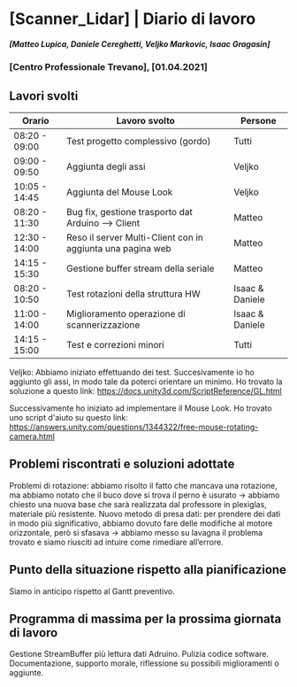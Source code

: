 # [Scanner_Lidar] | Diario di lavoro
##### [Matteo Lupica, Daniele Cereghetti, Veljko Markovic, Isaac Gragasin]
### [Centro Professionale Trevano], [01.04.2021]

## Lavori svolti

|Orario        |Lavoro svolto                                               |Persone         |
|--------------|------------------------------------------------------------|----------------|
|08:20 - 09:00 |Test progetto complessivo (gordo)                           |Tutti           |
|09:00 - 09:50 |Aggiunta degli assi                                         |Veljko          |
|10:05 - 14:45 |Aggiunta del Mouse Look                                     |Veljko          |
|08:20 - 11:30 |Bug fix, gestione trasporto dat Arduino --> Client          |Matteo          |
|12:30 - 14:00 |Reso il server Multi-Client con in aggiunta una pagina web  |Matteo          |
|14:15 - 15:30 |Gestione buffer stream della seriale                        |Matteo          |
|08:20 - 10:50 |Test rotazioni della struttura HW                           |Isaac & Daniele |
|11:00 - 14:00 |Miglioramento operazione di scannerizzazione                |Isaac & Daniele |
|14:15 - 15:00 |Test e correzioni minori                                    |Tutti           |

Veljko:
Abbiamo iniziato effettuando dei test. Succesivamente io ho aggiunto gli assi, in modo tale da poterci orientare un minimo. Ho trovato la soluzione a questo link:
https://docs.unity3d.com/ScriptReference/GL.html

Successivamente ho iniziato ad implementare il Mouse Look. Ho trovato uno script d'aiuto su questo link:
https://answers.unity.com/questions/1344322/free-mouse-rotating-camera.html

##  Problemi riscontrati e soluzioni adottate
Problemi di rotazione: abbiamo risolto il fatto che mancava una rotazione, ma abbiamo notato che il buco dove si trova il perno è usurato -> abbiamo chiesto una nuova base che sarà realizzata dal professore in plexiglas, materiale più resistente.
Nuovo metodo di presa dati: per prendere dei dati in modo più significativo, abbiamo dovuto fare delle modifiche al motore orizzontale, però si sfasava -> abbiamo messo su lavagna il problema trovato e siamo riusciti ad intuire come rimediare all’errore.


##  Punto della situazione rispetto alla pianificazione
Siamo in anticipo rispetto al Gantt preventivo.

## Programma di massima per la prossima giornata di lavoro
Gestione StreamBuffer più lettura dati Adruino. Pulizia codice software. Documentazione, supporto morale, riflessione su possibili miglioramenti o aggiunte.